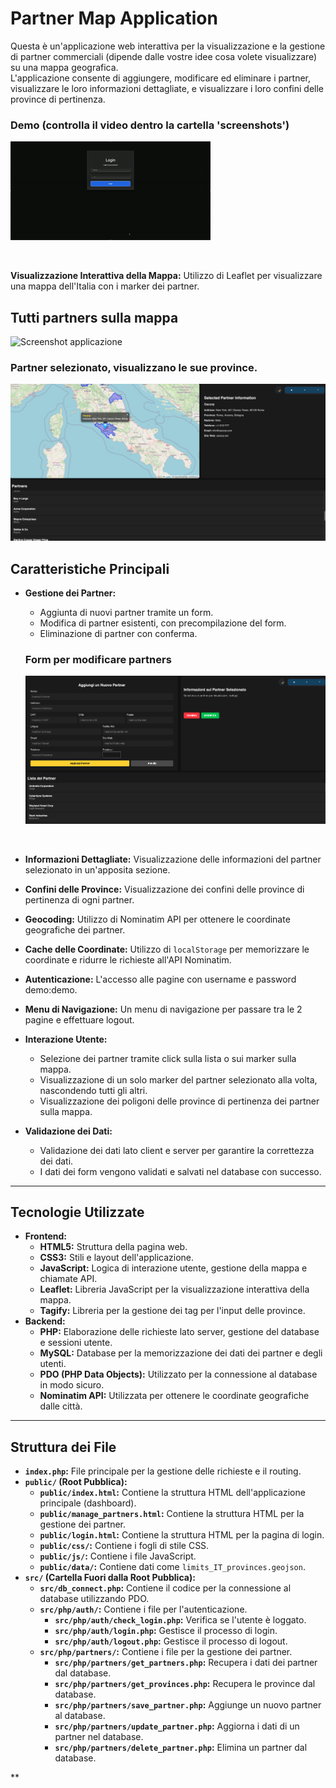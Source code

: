 # Partner Map Application

Questa è un'applicazione web interattiva per la visualizzazione e la gestione di partner 
commerciali (dipende dalle vostre idee cosa volete visualizzare) su una mappa geografica.<br>
L'applicazione consente di aggiungere, modificare ed eliminare i partner, visualizzare le loro informazioni dettagliate, e visualizzare i loro confini delle province di pertinenza.

### Demo (controlla il video dentro la cartella 'screenshots')
![Preview](screenshots/partners_on_maps.gif)

<br>

**Visualizzazione Interattiva della Mappa:** Utilizzo di Leaflet per visualizzare una mappa dell'Italia con i marker dei partner.

## Tutti partners sulla mappa
![Screenshot applicazione](screenshots/map_with_partners.png)
<br>
### Partner selezionato, visualizzano le sue province.
![Screenshot applicazione](screenshots/selected_partner.png)


## Caratteristiche Principali

*   **Gestione dei Partner:**
    *   Aggiunta di nuovi partner tramite un form.
    *   Modifica di partner esistenti, con precompilazione del form.
    *   Eliminazione di partner con conferma.
    ### Form per modificare partners
    ![Screenshot applicazione](screenshots/form.png)

    <br>
*   **Informazioni Dettagliate:** Visualizzazione delle informazioni del partner selezionato in un'apposita sezione.
*   **Confini delle Province:** Visualizzazione dei confini delle province di pertinenza di ogni partner.
*   **Geocoding:** Utilizzo di Nominatim API per ottenere le coordinate geografiche dei partner.
*   **Cache delle Coordinate:** Utilizzo di `localStorage` per memorizzare le coordinate e ridurre le richieste all'API Nominatim.
*    **Autenticazione:** L'accesso alle pagine con username e password demo:demo.
*    **Menu di Navigazione:** Un menu di navigazione per passare tra le 2 pagine e effettuare logout.
*   **Interazione Utente:**
    *   Selezione dei partner tramite click sulla lista o sui marker sulla mappa.
    *   Visualizzazione di un solo marker del partner selezionato alla volta, nascondendo tutti gli altri.
    *   Visualizzazione dei poligoni delle province di pertinenza dei partner sulla mappa.
*   **Validazione dei Dati:**
    *   Validazione dei dati lato client e server per garantire la correttezza dei dati.
    *   I dati dei form vengono validati e salvati nel database con successo.

<hr>

## Tecnologie Utilizzate

*   **Frontend:**
    *   **HTML5:** Struttura della pagina web.
    *   **CSS3:** Stili e layout dell'applicazione.
    *   **JavaScript:** Logica di interazione utente, gestione della mappa e chiamate API.
    *   **Leaflet:** Libreria JavaScript per la visualizzazione interattiva della mappa.
    *   **Tagify:** Libreria per la gestione dei tag per l'input delle province.
*   **Backend:**
    *   **PHP:** Elaborazione delle richieste lato server, gestione del database e sessioni utente.
    *   **MySQL:** Database per la memorizzazione dei dati dei partner e degli utenti.
    *   **PDO (PHP Data Objects):** Utilizzato per la connessione al database in modo sicuro.
    *   **Nominatim API:** Utilizzata per ottenere le coordinate geografiche dalle città.

<hr>

## Struttura dei File

*   **`index.php`:** File principale per la gestione delle richieste e il routing.
*   **`public/` (Root Pubblica):**
    *   **`public/index.html`:** Contiene la struttura HTML dell'applicazione principale (dashboard).
    *   **`public/manage_partners.html`:** Contiene la struttura HTML per la gestione dei partner.
    *   **`public/login.html`:** Contiene la struttura HTML per la pagina di login.
    *   **`public/css/`:** Contiene i fogli di stile CSS.
    *   **`public/js/`:** Contiene i file JavaScript.
    *   **`public/data/`:** Contiene dati come `limits_IT_provinces.geojson`.
*  **`src/` (Cartella Fuori dalla Root Pubblica):**
    *   **`src/db_connect.php`:** Contiene il codice per la connessione al database utilizzando PDO.
    *   **`src/php/auth/`:** Contiene i file per l'autenticazione.
        *   **`src/php/auth/check_login.php`:** Verifica se l'utente è loggato.
        *   **`src/php/auth/login.php`:** Gestisce il processo di login.
        *   **`src/php/auth/logout.php`:** Gestisce il processo di logout.
    *  **`src/php/partners/`:** Contiene i file per la gestione dei partner.
        *   **`src/php/partners/get_partners.php`:** Recupera i dati dei partner dal database.
        *   **`src/php/partners/get_provinces.php`:** Recupera le province dal database.
        *   **`src/php/partners/save_partner.php`:** Aggiunge un nuovo partner al database.
        *   **`src/php/partners/update_partner.php`:** Aggiorna i dati di un partner nel database.
        *   **`src/php/partners/delete_partner.php`:** Elimina un partner dal database.

**

